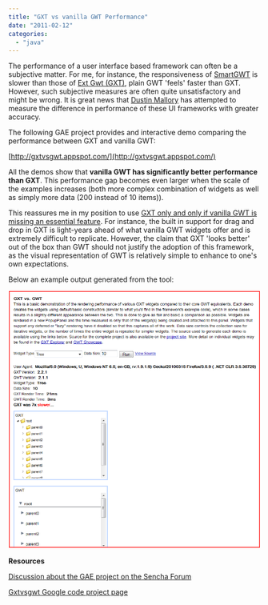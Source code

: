```yaml
---
title: "GXT vs vanilla GWT Performance"
date: "2011-02-12"
categories: 
  - "java"
---
```


The performance of a user interface based framework can often be a subjective matter. For me, for instance, the responsiveness of [SmartGWT](http://www.smartclient.com/smartgwt/showcase/) is slower than those of [Ext Gwt (GXT)](http://www.sencha.com/products/extgwt/), plain GWT 'feels' faster than GXT. However, such subjective measures are often quite unsatisfactory and might be wrong. It is great news that [Dustin Mallory](http://lifeandcode.net/2011/01/gxt-vs-gwt-performance/) has attempted to measure the difference in performance of these UI frameworks with greater accuracy.

The following GAE project provides and interactive demo comparing the performance between GXT and vanilla GWT:

[http://gxtvsgwt.appspot.com/](http://gxtvsgwt.appspot.com/)

All the demos show that **vanilla GWT has significantly better performance than GXT**. This performance gap becomes even larger when the scale of the examples increases (both more complex combination of widgets as well as simply more data (200 instead of 10 items)).

This reassures me in my position to use [GXT only and only if vanilla GWT is missing an essential feature](http://nexnet.wordpress.com/2010/12/12/smartgwt-and-ext-gwtgxt-or-the-question-of-the-gwt-ui-framework/). For instance, the built in support for drag and drop in GXT is light-years ahead of what vanilla GWT widgets offer and is extremely difficult to replicate. However, the claim that GXT 'looks better' out of the box than GWT should not justify the adoption of this framework, as the visual representation of GWT is relatively simple to enhance to one's own expectations.

Below an example output generated from the tool:

![](images/021211_0124_gxtvsvanill12.png)

**Resources**

[Discussion about the GAE project on the Sencha Forum](http://www.sencha.com/forum/showthread.php?122461-GXT-vs.-GWT)

[Gxtvsgwt Google code project page](http://code.google.com/p/gxtvsgwt/)
